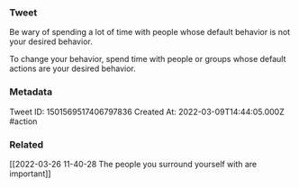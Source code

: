 ### Tweet
Be wary of spending a lot of time with people whose default behavior is not your desired behavior. 

To change your behavior, spend time with people or groups whose default actions are your desired behavior.

### Metadata
Tweet ID: 1501569517406797836
Created At: 2022-03-09T14:44:05.000Z
#action

### Related
[[2022-03-26 11-40-28 The people you surround yourself with are important]]

